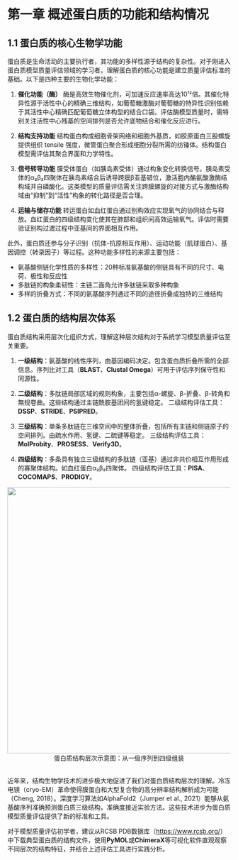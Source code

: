 # 第一章 概述蛋白质的功能和结构情况
## 1.1 蛋白质的核心生物学功能
蛋白质是生命活动的主要执行者，其功能的多样性源于结构的复杂性。对于刚进入蛋白质模型质量评估领域的学习者，理解蛋白质的核心功能是建立质量评估标准的基础。以下是四种主要的生物化学功能：

1.  **催化功能（酶）**
    酶是高效生物催化剂，可加速反应速率高达10¹²倍。其催化特异性源于活性中心的精确三维结构，如葡萄糖激酶对葡萄糖的特异性识别依赖于其活性中心精确匹配葡萄糖立体构型的结合口袋。评估酶模型质量时，需特别关注活性中心残基的空间排列是否允许底物结合和催化反应进行。

2.  **结构支持功能**
    结构蛋白构成细胞骨架网络和细胞外基质，如胶原蛋白三股螺旋提供组织 tensile 强度，微管蛋白聚合形成细胞分裂所需的纺锤体。结构蛋白模型需评估其聚合界面和力学特性。

3.  **信号转导功能**
    膜受体蛋白（如胰岛素受体）通过构象变化转换信号。胰岛素受体的α₂β₂四聚体在胰岛素结合后诱导跨膜β亚基错位，激活胞内酪氨酸激酶结构域并自磷酸化。这类模型的质量评估需关注跨膜螺旋的对接方式与激酶结构域由“抑制”到“活性”构象的转化路径是否合理。

4.  **运输与储存功能**
    转运蛋白如血红蛋白通过别构效应实现氧气的协同结合与释放。血红蛋白的四级结构变化使其在肺部和组织间高效运输氧气。评估时需要验证别构过渡过程中亚基间的界面相互作用。
    
此外，蛋白质还参与分子识别（抗体-抗原相互作用）、运动功能（肌球蛋白）、基因调控（转录因子）等过程。这种功能多样性的来源主要包括：

- 氨基酸侧链化学性质的多样性：20种标准氨基酸的侧链具有不同的尺寸、电荷、极性和反应性
- 多肽链的构象柔韧性：主链二面角允许多肽链采取多种构象
- 多样的折叠方式：不同的氨基酸序列通过不同的途径折叠成独特的三维结构

## 1.2 蛋白质的结构层次体系
蛋白质结构采用层次化组织方式，理解这种层次结构对于系统学习模型质量评估至关重要。

1.  **一级结构**：氨基酸的线性序列，由基因编码决定。包含蛋白质折叠所需的全部信息。序列比对工具（**BLAST**、**Clustal Omega**）可用于评估序列保守性和同源性。

2.  **二级结构**：多肽链局部区域的规则构象，主要包括α-螺旋、β-折叠、β-转角和無规卷曲。这些结构通过主链酰胺基团间的氢键稳定。
    二级结构评估工具：**DSSP**、**STRIDE**、**PSIPRED**。

3.  **三级结构**：单条多肽链在三维空间中的整体折叠，包括所有主链和侧链原子的空间排列。由疏水作用、氢键、二硫键等稳定。
    三级结构评估工具：**MolProbity**、**PROSESS**、**Verify3D**。

4.  **四级结构**：多条具有独立三级结构的多肽链（亚基）通过非共价相互作用形成的寡聚体结构。如血红蛋白α₂β₂四聚体。
    四级结构评估工具：**PISA**、**COCOMAPS**、**PRODIGY**。

<div align=center>
<img width="600" src="/docs/images/1_.png"/>
</div>
<div align=center>蛋白质结构层次示意图：从一级序列到四级组装</div>
<br>

近年来，结构生物学技术的进步极大地促进了我们对蛋白质结构层次的理解。冷冻电镜（cryo-EM）革命使得膜蛋白和大型复合物的高分辨率结构解析成为可能（Cheng, 2018）。深度学习算法如AlphaFold2（Jumper et al., 2021）能够从氨基酸序列准确预测蛋白质三级结构，准确度接近实验方法。这些技术进步为蛋白质模型质量评估提供了新的标准和工具。

<p>对于模型质量评估初学者，建议从RCSB PDB数据库（<a href="https://www.rcsb.org/">https://www.rcsb.org/</a>）中下载典型蛋白质的结构文件，使用<strong>PyMOL</strong>或<strong>ChimeraX</strong>等可视化软件直观观察不同层次的结构特征，并结合上述评估工具进行实践分析。</p>







